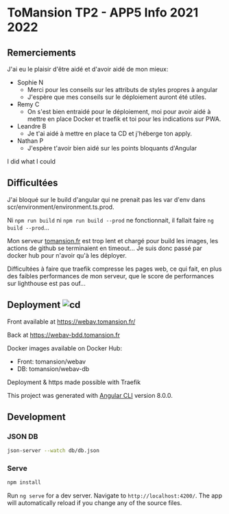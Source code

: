 # ToMansion TP2 - APP5 Info 2021 2022




## Remerciements

J'ai eu le plaisir d'être aidé et d'avoir aidé de mon mieux:
- Sophie N
  - Merci pour les conseils sur les attributs de styles propres à angular
  - J'espère que mes conseils sur le déploiement auront été utiles.
- Remy C
  - On s'est bien entraidé pour le déploiement, moi pour avoir aidé à mettre en place Docker et traefik et toi pour les indications sur PWA.
- Leandre B
  - Je t'ai aidé à mettre en place ta CD et j'héberge ton apply.
- Nathan P
  - J'espère t'avoir bien aidé sur les points bloquants d'Angular

I did what I could

## Difficultées

J'ai bloqué sur le build d'angular qui ne prenait pas les var d'env dans scr/environment/environment.ts.prod.

Ni `npm run build` ni `npm run build --prod` ne fonctionnait, il fallait faire `ng build --prod`...

Mon serveur [tomansion.fr](https://tomansion.fr) est trop lent et chargé pour build les images, les actions de github se terminaient en timeout... Je suis donc passé par docker hub pour n'avoir qu'à les déployer.

Difficultées à faire que traefik compresse les pages web, ce qui fait, en plus des faibles performances de mon serveur, que le score de performances sur lighthouse est pas ouf...

## Deployment ![cd](https://github.com/Polytech-Paris-Sud-Web/TP2-TomMansion/actions/workflows/deploy.yml/badge.svg)

Front available at https://webav.tomansion.fr/

Back at https://webav-bdd.tomansion.fr

Docker images available on Docker Hub:
- Front: tomansion/webav
- DB: tomansion/webav-db

Deployment & https made possible with Traefik

This project was generated with [Angular CLI](https://github.com/angular/angular-cli) version 8.0.0.


## Development

### JSON DB
```bash
json-server --watch db/db.json
```

### Serve
```bash
npm install
```

Run `ng serve` for a dev server. Navigate to `http://localhost:4200/`. The app will automatically reload if you change any of the source files.
